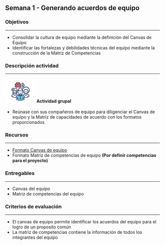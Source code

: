 
## Semana 1 - Generando acuerdos de equipo

### Objetivos

---
* Consolidar la cultura de equipo mediante la definición del Canvas de Equipo
* Identificar las fortalezas y debilidades técnicas del equipo mediante la construcción de la Matriz de Competencias

### Descripción actividad

---
#### ![](./../../assets/images/grupo.png) Actividad grupal

* Reúnase con sus compañeros de equipo para diligenciar el Canvas de equipo y la Matriz de capacidades de acuerdo con los formatos proporcionados

### Recursos 

---
* [Formato Canvas de equipo](https://miro.com/app/board/o9J_lQEeUlQ=/)
* Formato Matriz de competencias de equipo **(Por definir competencias para el proyecto)**

### Entregables

---
* Canvas del equipo
* Matriz de competencias del equipo

### Criterios de evaluación

---
* El canvas de equipo permite identificar los acuerdos del equipo para el logro de un proposito común
* La matriz de competencias contiene la información de todos los integrantes del equipo

